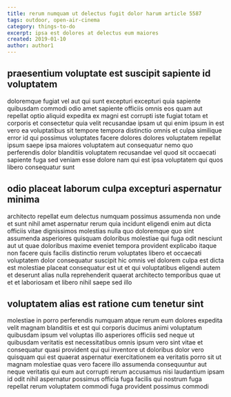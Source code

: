 ```yaml
---
title: rerum numquam ut delectus fugit dolor harum article 5587
tags: outdoor, open-air-cinema
category: things-to-do
excerpt: ipsa est dolores at delectus eum maiores
created: 2019-01-10
author: author1
---
```


## praesentium voluptate est suscipit sapiente id voluptatem

doloremque fugiat vel aut qui sunt excepturi excepturi quia sapiente quibusdam commodi odio amet sapiente officiis omnis eos quam aut repellat optio aliquid expedita ex magni est corrupti iste fugiat totam et corporis et consectetur quia velit recusandae ipsam ut qui enim ipsum in est vero ea voluptatibus sit tempore tempora distinctio omnis et culpa similique error id qui possimus voluptates facere dolores dolores voluptatem repellat ipsum saepe ipsa maiores voluptatem aut consequatur nemo quo perferendis dolor blanditiis voluptatem recusandae vel quod sit occaecati sapiente fuga sed veniam esse dolore nam qui est ipsa voluptatem qui quos libero consequatur sunt

## odio placeat laborum culpa excepturi aspernatur minima

architecto repellat eum delectus numquam possimus assumenda non unde et sunt nihil amet aspernatur rerum quia incidunt eligendi enim aut dicta officiis vitae dignissimos molestias nulla quo doloremque quo sint assumenda asperiores quisquam doloribus molestiae qui fuga odit nesciunt aut ut quae doloribus maxime eveniet tempora provident explicabo itaque non facere quis facilis distinctio rerum voluptates libero et occaecati voluptatem dolor consequatur suscipit hic omnis vel dolorem culpa est dicta est molestiae placeat consequatur est ut et qui voluptatibus eligendi autem et deserunt alias nulla reprehenderit quaerat architecto temporibus quae ut et et laboriosam et libero nihil saepe sed illo

## voluptatem alias est ratione cum tenetur sint

molestiae in porro perferendis numquam atque rerum eum dolores expedita velit magnam blanditiis et est qui corporis ducimus animi voluptatum quibusdam ipsum vel voluptas illo asperiores officiis sed neque ut quibusdam veritatis est necessitatibus omnis ipsum vero sint vitae et consequatur quasi provident qui qui inventore ut doloribus dolor vero quisquam qui est quaerat aspernatur exercitationem ea veritatis porro sit ut magnam molestiae quas vero facere illo assumenda consequuntur aut neque veritatis qui eum aut corrupti rerum accusamus nisi laudantium ipsam id odit nihil aspernatur possimus officia fuga facilis qui nostrum fuga repellat rerum voluptatem commodi fuga provident possimus commodi
